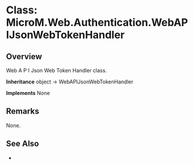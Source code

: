 # Class: MicroM.Web.Authentication.WebAPIJsonWebTokenHandler
## Overview
Web A P I Json Web Token Handler class.

**Inheritance**
object -> WebAPIJsonWebTokenHandler

**Implements**
None

## Remarks
None.

## See Also
-